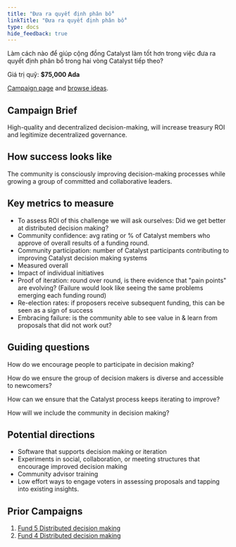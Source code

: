 ```yaml
---
title: "Đưa ra quyết định phân bổ"
linkTitle: "Đưa ra quyết định phân bổ"
type: docs
hide_feedback: true
---
```

Làm cách nào để giúp cộng đồng Catalyst làm tốt hơn trong việc đưa ra quyết định phân bổ trong hai vòng Catalyst tiếp theo?

Giá trị quỹ: **$75,000 Ada**

[Campaign page](https://cardano.ideascale.com/a/campaign-home/26104) and [browse ideas](https://cardano.ideascale.com/a/ideas/top/campaign-filter/byids/campaigns/26104/stage/unspecified).

## Campaign Brief

High-quality and decentralized decision-making, will increase treasury ROI and legitimize decentralized governance.

## How success looks like

The community is consciously improving decision-making processes while growing a group of committed and collaborative leaders.

## Key metrics to measure

- To assess ROI of this challenge we will ask ourselves: Did we get better at distributed decision making?
- Community confidence: avg rating or % of Catalyst members who approve of overall results of a funding round.
- Community participation: number of Catalyst participants contributing to improving Catalyst decision making systems
- Measured overall
- Impact of individual initiatives
- Proof of iteration: round over round, is there evidence that "pain points" are evolving? (Failure would look like seeing the same problems emerging each funding round)
- Re-election rates: if proposers receive subsequent funding, this can be seen as a sign of success
- Embracing failure: is the community able to see value in & learn from proposals that did not work out?

## Guiding questions

How do we encourage people to participate in decision making?

How do we ensure the group of decision makers is diverse and accessible to newcomers?

How can we ensure that the Catalyst process keeps iterating to improve?

How will we include the community in decision making?

## Potential directions

- Software that supports decision making or iteration
- Experiments in social, collaboration, or meeting structures that encourage improved decision making
- Community advisor training
- Low effort ways to engage voters in assessing proposals and tapping into existing insights.

## Prior Campaigns

1. [Fund 5 Distributed decision making](https://cardano.ideascale.com/a/campaign-home/25942)
2. [Fund 4 Distributed decision making](https://cardano.ideascale.com/a/campaign-home/25870)